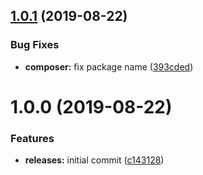 <a name="1.0.1"></a>
## [1.0.1](https://github.com/hypeJunction/hypeApi/compare/1.0.0...1.0.1) (2019-08-22)


### Bug Fixes

* **composer:** fix package name ([393cded](https://github.com/hypeJunction/hypeApi/commit/393cded))



<a name="1.0.0"></a>
# 1.0.0 (2019-08-22)


### Features

* **releases:** initial commit ([c143128](https://github.com/hypeJunction/hypeApi/commit/c143128))



